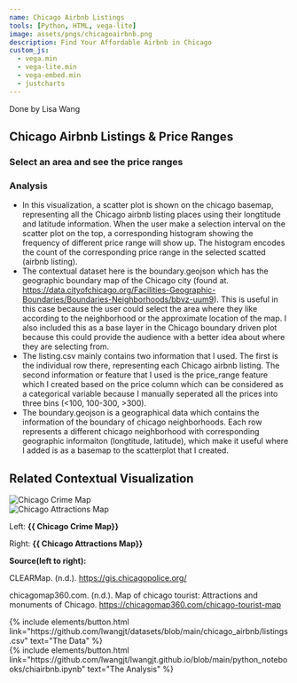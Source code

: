 ```yaml
---
name: Chicago Airbnb Listings
tools: [Python, HTML, vega-lite]
image: assets/pngs/chicagoairbnb.png
description: Find Your Affordable Airbnb in Chicago
custom_js:
  - vega.min
  - vega-lite.min
  - vega-embed.min
  - justcharts
---
```


Done by Lisa Wang

## Chicago Airbnb Listings & Price Ranges
### Select an area and see the price ranges

<vegachart schema-url="{{ site.baseurl }}/assets/json/chicagoairbnb.json" style="width: 100%"></vegachart>

### Analysis
* In this visualization, a scatter plot is shown on the chicago basemap, representing all the Chicago airbnb listing places using their longtitude and latitude information. When the user make a selection interval on the scatter plot on the top, a corresponding histogram showing the frequency of different price range will show up. The histogram encodes the count of the corresponding price range in the selected scatted (airbnb listing). 
* The contextual dataset here is the boundary.geojson which has the geographic boundary map of the Chicago city  (found at. https://data.cityofchicago.org/Facilities-Geographic-Boundaries/Boundaries-Neighborhoods/bbvz-uum9). This is useful in this case because the user could select the area where they like according to the neighborhood or the approximate location of the map. I also included this as a base layer in the Chicago boundary driven plot because this could provide the audience with a better idea about where they are selecting from.
* The listing.csv mainly contains two information that I used. The first is the individual row there, representing each Chicago airbnb listing. The second information or feature that I used is the price_range feature which I created based on the price column which can be considered as a categorical variable because I manually seperated all the prices into three bins (<100, 100-300, >300).
* The boundary.geojson is a geographical data which contains the information of the boundary of chicago neighborhoods. Each row represents a different chicago neighborhood with corresponding geographic informaiton (longtitude, latitude), which make it useful where I added is as a basemap to the scatterplot that I created.


## Related Contextual Visualization

<div class="row">
  <div class="column">
    <img src="{{ site.baseurl }}/assets/pngs/chicrime.png" alt="Chicago Crime Map">
  </div>
  <div class="column">
    <img src="{{ site.baseurl }}/assets/pngs/chicagotour.png" alt="Chicago Attractions Map">
  </div>
</div>

<p>Left: <strong>{{ Chicago Crime Map}}</strong></p>

<p>Right: <strong>{{ Chicago Attractions Map}}</strong></p>

**Source(left to right):**

CLEARMap. (n.d.). https://gis.chicagopolice.org/ 

chicagomap360.com. (n.d.). Map of chicago tourist: Attractions and monuments of Chicago. https://chicagomap360.com/chicago-tourist-map


<div class="left">
{% include elements/button.html link="https://github.com/lwangjt/datasets/blob/main/chicago_airbnb/listings.csv" text="The Data" %}
</div>

<div class="right">
{% include elements/button.html link="https://github.com/lwangjt/lwangjt.github.io/blob/main/python_notebooks/chiairbnb.ipynb" text="The Analysis" %}
</div>

